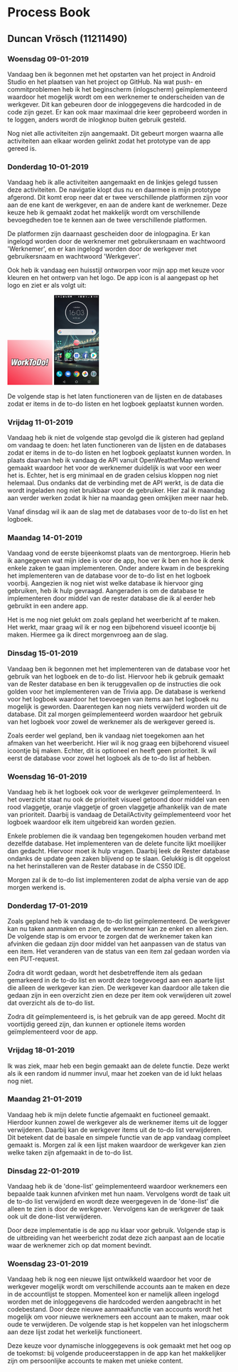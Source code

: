 Process Book
===================

## Duncan Vrösch (11211490) ##

### Woensdag 09-01-2019 ###
Vandaag ben ik begonnen met het opstarten van het project in Android Studio en het plaatsen van het project op GitHub. Na wat push- en commitproblemen heb ik het beginscherm (inlogscherm) geïmplementeerd waardoor het mogelijk wordt om een werknemer te onderscheiden van de werkgever. Dit kan gebeuren door de inloggegevens die hardcoded in de code zijn gezet. Er kan ook maar maximaal drie keer geprobeerd worden in te loggen, anders wordt de inlogknop buiten gebruik gesteld.

Nog niet alle activiteiten zijn aangemaakt. Dit gebeurt morgen waarna alle activiteiten aan elkaar worden gelinkt zodat het prototype van de app gereed is.


### Donderdag 10-01-2019 ###
Vandaag heb ik alle activiteiten aangemaakt en de linkjes gelegd tussen deze activiteiten. De navigatie klopt dus nu en daarmee is mijn prototype afgerond. Dit komt erop neer dat er twee verschillende platformen zijn voor aan de ene kant de werkgever, en aan de andere kant de werknemer. Deze keuze heb ik gemaakt zodat het makkelijk wordt om verschillende bevoegdheden toe te kennen aan de twee verschillende platformen. 

De platformen zijn daarnaast gescheiden door de inlogpagina. Er kan ingelogd worden door de werknemer met gebruikersnaam en wachtwoord 'Werknemer', en er kan ingelogd worden door de werkgever met gebruikersnaam en wachtwoord 'Werkgever'. 

Ook heb ik vandaag een huisstijl ontworpen voor mijn app met keuze voor kleuren en het ontwerp van het logo. De app icon is al aangepast op het logo en ziet er als volgt uit:

<img src="https://github.com/duncanvrosch/project/blob/master/doc/Logo%20WorkToDo.jpg" width="20%" height="20%"/>

<img src="https://github.com/duncanvrosch/project/blob/master/doc/Screenshot_20190110-160333.png" width="20%" height="20%"/>

De volgende stap is het laten functioneren van de lijsten en de databases zodat er items in de to-do listen en het logboek geplaatst kunnen worden.


### Vrijdag 11-01-2019 ###
Vandaag heb ik niet de volgende stap gevolgd die ik gisteren had gepland om vandaag te doen: het laten functioneren van de lijsten en de databases zodat er items in de to-do listen en het logboek geplaatst kunnen worden. In plaats daarvan heb ik vandaag de API vanuit OpenWeatherMap werkend gemaakt waardoor het voor de werknemer duidelijk is wat voor een weer het is. Echter, het is erg minimaal en de graden celsius kloppen nog niet helemaal. Dus ondanks dat de verbinding met de API werkt, is de data die wordt ingeladen nog niet bruikbaar voor de gebruiker. Hier zal ik maandag aan verder werken zodat ik hier na maandag geen omkijken meer naar heb. 

Vanaf dinsdag wil ik aan de slag met de databases voor de to-do list en het logboek.


### Maandag 14-01-2019 ###
Vandaag vond de eerste bijeenkomst plaats van de mentorgroep. Hierin heb ik aangegeven wat mijn idee is voor de app, hoe ver ik ben en hoe ik denk enkele zaken te gaan implementeren. Onder andere kwam in de bespreking het implementeren van de database voor de to-do list en het logboek voorbij. Aangezien ik nog niet wist welke database ik hiervoor ging gebruiken, heb ik hulp gevraagd. Aangeraden is om de database te implementeren door middel van de rester database die ik al eerder heb gebruikt in een andere app. 

Het is me nog niet gelukt om zoals gepland het weerbericht af te maken. Het werkt, maar graag wil ik er nog een bijbehorend visueel icoontje bij maken. Hiermee ga ik direct morgenvroeg aan de slag.


### Dinsdag 15-01-2019 ###
Vandaag ben ik begonnen met het implementeren van de database voor het gebruik van het logboek en de to-do list. Hiervoor heb ik gebruik gemaakt van de Rester database en ben ik teruggevallen op de instructies die ook golden voor het implementeren van de Trivia app. De database is werkend voor het logboek waardoor het toevoegen van items aan het logboek nu mogelijk is geworden. Daarentegen kan nog niets verwijderd worden uit de database. Dit zal morgen geïmplementeerd worden waardoor het gebruik van het logboek voor zowel de werknemer als de werkgever gereed is.

Zoals eerder wel gepland, ben ik vandaag niet toegekomen aan het afmaken van het weerbericht. Hier wil ik nog graag een bijbehorend visueel icoontje bij maken. Echter, dit is optioneel en heeft geen prioriteit. Ik wil eerst de database voor zowel het logboek als de to-do list af hebben.


### Woensdag 16-01-2019 ###
Vandaag heb ik het logboek ook voor de werkgever geïmplementeerd. In het overzicht staat nu ook de prioriteit visueel getoond door middel van een rood vlaggetje, oranje vlaggetje of groen vlaggetje afhankelijk van de mate van prioriteit. Daarbij is vandaag de DetailActivity geïmplementeerd voor het logboek waardoor elk item uitgebreid kan worden gezien. 

Enkele problemen die ik vandaag ben tegengekomen houden verband met dezelfde database. Het implementeren van de delete funcite lijkt moeilijker dan gedacht. Hiervoor moet ik hulp vragen. Daarbij leek de Rester database ondanks de update geen zaken blijvend op te slaan. Gelukkig is dit opgelost na het herinstalleren van de Rester database in de CS50 IDE. 

Morgen zal ik de to-do list implementeren zodat de alpha versie van de app morgen werkend is.


### Donderdag 17-01-2019 ###
Zoals gepland heb ik vandaag de to-do list geïmplementeerd. De werkgever kan nu taken aanmaken en zien, de werknemer kan ze enkel en alleen zien. De volgende stap is om ervoor te zorgen dat de werknemer taken kan afvinken die gedaan zijn door middel van het aanpassen van de status van een item. Het veranderen van de status van een item zal gedaan worden via een PUT-request. 

Zodra dit wordt gedaan, wordt het desbetreffende item als gedaan gemarkeerd in de to-do list en wordt deze toegevoegd aan een aparte lijst die alleen de werkgever kan zien. De werkgever kan daardoor alle taken die gedaan zijn in een overzicht zien en deze per item ook verwijderen uit zowel dat overzicht als de to-do list.

Zodra dit geïmplementeerd is, is het gebruik van de app gereed. Mocht dit voortijdig gereed zijn, dan kunnen er optionele items worden geïmplementeerd voor de app.


### Vrijdag 18-01-2019 ###
Ik was ziek, maar heb een begin gemaakt aan de delete functie. Deze werkt als ik een random id nummer invul, maar het zoeken van de id lukt helaas nog niet.


### Maandag 21-01-2019 ###
Vandaag heb ik mijn delete functie afgemaakt en fuctioneel gemaakt. Hierdoor kunnen zowel de werkgever als de werknemer items uit de logger verwijderen. Daarbij kan de werkgever items uit de to-do list verwijderen. Dit betekent dat de basale en simpele functie van de app vandaag compleet gemaakt is. Morgen zal ik een lijst maken waardoor de werkgever kan zien welke taken zijn afgemaakt in de to-do list.


### Dinsdag 22-01-2019 ###
Vandaag heb ik de 'done-list' geïmplementeerd waardoor werknemers een bepaalde taak kunnen afvinken met hun naam. Vervolgens wordt de taak uit de to-do list verwijderd en wordt deze weergegeven in de 'done-list' die alleen te zien is door de werkgever. Vervolgens kan de werkgever de taak ook uit de done-list verwijderen.

Door deze implementatie is de app nu klaar voor gebruik. Volgende stap is de uitbreiding van het weerbericht zodat deze zich aanpast aan de locatie waar de werknemer zich op dat moment bevindt.



### Woensdag 23-01-2019 ###
Vandaag heb ik nog een nieuwe lijst ontwikkeld waardoor het voor de werkgever mogelijk wordt om verschillende accounts aan te maken en deze in de accountlijst te stoppen. Momenteel kon er namelijk alleen ingelogd worden met de inloggegevens die hardcoded werden aangebracht in het codebestand. Door deze nieuwe aanmaakfunctie van accounts wordt het mogelijk om voor nieuwe werknemers een account aan te maken, maar ook oude te verwijderen. De volgende stap is het koppelen van het inlogscherm aan deze lijst zodat het werkelijk functioneert.

Deze keuze voor dynamische inloggegevens is ook gemaakt met het oog op de toekomst: bij volgende produceerstappen in de app kan het makkelijker zijn om persoonlijke accounts te maken met unieke content.
